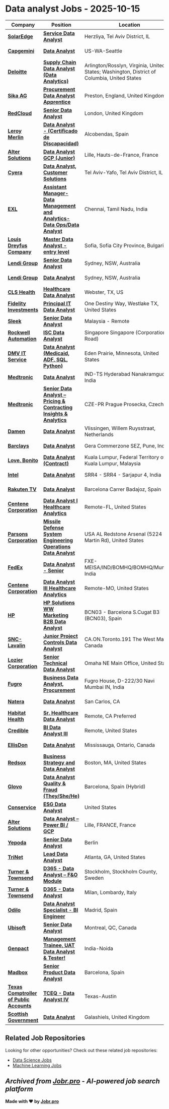 # Data analyst Jobs - 2025-10-15

| Company | Position | Location | Type | Date |
| ------- | -------- | -------- | ---- | ------ |
| **[SolarEdge](https://www.solaredge.com/)** | **[Service Data Analyst](https://jobr.pro/job/30274839/service-data-analyst?utm_source=github&utm_medium=repo&utm_campaign=github-data-analyst-jobs)** | Herzliya, Tel Aviv District, IL | On Site | Oct 15 |
| **[Capgemini](https://www.capgemini.com/)** | **[Data Analyst](https://jobr.pro/job/30263111/data-analyst?utm_source=github&utm_medium=repo&utm_campaign=github-data-analyst-jobs)** | US-WA-Seattle | On Site | Oct 15 |
| **[Deloitte](https://www.deloitte.com/)** | **[Supply Chain Data Analyst (Data Analytics)](https://jobr.pro/job/30258397/supply-chain-data-analyst-data-analytics?utm_source=github&utm_medium=repo&utm_campaign=github-data-analyst-jobs)** | Arlington/Rosslyn, Virginia, United States; Washington, District of Columbia, United States | On Site | Oct 15 |
| **[Sika AG](https://www.sika.com)** | **[Procurement Data Analyst Apprentice](https://jobr.pro/job/30257856/procurement-data-analyst-apprentice?utm_source=github&utm_medium=repo&utm_campaign=github-data-analyst-jobs)** | Preston, England, United Kingdom | On Site | Oct 15 |
| **[RedCloud](https://redcloudtechnology.com/)** | **[Senior Data Analyst](https://jobr.pro/job/30253819/senior-data-analyst?utm_source=github&utm_medium=repo&utm_campaign=github-data-analyst-jobs)** | London, United Kingdom | On Site | Oct 15 |
| **[Leroy Merlin](https://www.leroymerlin.es/)** | **[Data Analyst - (Certificado de Discapacidad)](https://jobr.pro/job/30255163/data-analyst-certificado-de-discapacidad?utm_source=github&utm_medium=repo&utm_campaign=github-data-analyst-jobs)** | Alcobendas, Spain | On Site | Oct 15 |
| **[Alter Solutions](https://www.alter-solutions.com/)** | **[Data Analyst GCP (Junior)](https://jobr.pro/job/30257885/data-analyst-gcp-junior?utm_source=github&utm_medium=repo&utm_campaign=github-data-analyst-jobs)** | Lille, Hauts-de-France, France | On Site | Oct 15 |
| **[Cyera](https://www.cyera.io/)** | **[Data Analyst, Customer Solutions](https://jobr.pro/job/30273693/data-analyst-customer-solutions?utm_source=github&utm_medium=repo&utm_campaign=github-data-analyst-jobs)** | Tel Aviv-Yafo, Tel Aviv District, IL | On Site | Oct 15 |
| **[EXL](https://www.exlservice.com/)** | **[Assistant Manager-Data Management and Analytics-Data Ops/Data Analyst](https://jobr.pro/job/30261278/assistant-manager-data-management-and-analytics-data-opsdata-analyst?utm_source=github&utm_medium=repo&utm_campaign=github-data-analyst-jobs)** | Chennai, Tamil Nadu, India | On Site | Oct 15 |
| **[Louis Dreyfus Company](https://www.ldc.com)** | **[Master Data Analyst - entry level](https://jobr.pro/job/30257891/master-data-analyst-entry-level?utm_source=github&utm_medium=repo&utm_campaign=github-data-analyst-jobs)** | Sofia, Sofia City Province, Bulgaria | On Site | Oct 15 |
| **[Lendi Group](https://www.lendigroup.com.au/)** | **[Senior Data Analyst](https://jobr.pro/job/30224737/senior-data-analyst?utm_source=github&utm_medium=repo&utm_campaign=github-data-analyst-jobs)** | Sydney, NSW, Australia | On Site | Oct 15 |
| **[Lendi Group](https://www.lendigroup.com.au/)** | **[Data Analyst](https://jobr.pro/job/30224739/data-analyst?utm_source=github&utm_medium=repo&utm_campaign=github-data-analyst-jobs)** | Sydney, NSW, Australia | On Site | Oct 15 |
| **[CLS Health](https://cls.health/)** | **[Healthcare Data Analyst](https://jobr.pro/job/30250809/healthcare-data-analyst?utm_source=github&utm_medium=repo&utm_campaign=github-data-analyst-jobs)** | Webster, TX, US | On Site | Oct 15 |
| **[Fidelity Investments](https://www.fidelity.com/)** | **[Principal IT Data Analyst](https://jobr.pro/job/30252616/principal-it-data-analyst?utm_source=github&utm_medium=repo&utm_campaign=github-data-analyst-jobs)** | One Destiny Way, Westlake TX, United States | On Site | Oct 15 |
| **[Sleek](https://sleek.com/)** | **[Senior Data Analyst](https://jobr.pro/job/30238157/senior-data-analyst?utm_source=github&utm_medium=repo&utm_campaign=github-data-analyst-jobs)** | Malaysia - Remote | Remote | Oct 15 |
| **[Rockwell Automation](https://www.rockwellautomation.com/)** | **[ISC Data Analyst](https://jobr.pro/job/30245821/isc-data-analyst?utm_source=github&utm_medium=repo&utm_campaign=github-data-analyst-jobs)** | Singapore Singapore (Corporation Road) | On Site | Oct 15 |
| **[DMV IT Service](https://www.dmvitservice.com/)** | **[Data Analyst (Medicaid, ADF, SQL, Python)](https://jobr.pro/job/30253474/data-analyst-medicaid-adf-sql-python?utm_source=github&utm_medium=repo&utm_campaign=github-data-analyst-jobs)** | Eden Prairie, Minnesota, United States | On Site | Oct 15 |
| **[Medtronic](https://www.medtronic.com/)** | **[Data Analyst](https://jobr.pro/job/30270159/data-analyst?utm_source=github&utm_medium=repo&utm_campaign=github-data-analyst-jobs)** | IND-TS Hyderabad Nanakramguda, India | On Site | Oct 15 |
| **[Medtronic](https://www.medtronic.com/)** | **[Senior Data Analyst – Pricing & Contracting Insights & Analytics](https://jobr.pro/job/30269888/senior-data-analyst-pricing-contracting-insights-analytics?utm_source=github&utm_medium=repo&utm_campaign=github-data-analyst-jobs)** | CZE-PR Prague Prosecka, Czechia | On Site | Oct 15 |
| **[Damen](https://www.damen.com/)** | **[Data Analyst](https://jobr.pro/job/30274606/data-analyst?utm_source=github&utm_medium=repo&utm_campaign=github-data-analyst-jobs)** | Vlissingen, Willem Ruysstraat, Netherlands | On Site | Oct 15 |
| **[Barclays](https://home.barclays/)** | **[Data Analyst](https://jobr.pro/job/30276163/data-analyst?utm_source=github&utm_medium=repo&utm_campaign=github-data-analyst-jobs)** | Gera Commerzone SEZ, Pune, India | On Site | Oct 15 |
| **[Love, Bonito](https://www.lovebonito.com/)** | **[Data Analyst (Contract)](https://jobr.pro/job/30269088/data-analyst-contract?utm_source=github&utm_medium=repo&utm_campaign=github-data-analyst-jobs)** | Kuala Lumpur, Federal Territory of Kuala Lumpur, Malaysia | On Site | Oct 15 |
| **[Intel](https://www.intel.com/)** | **[Data Analyst](https://jobr.pro/job/30281985/data-analyst?utm_source=github&utm_medium=repo&utm_campaign=github-data-analyst-jobs)** | SRR4 - SRR4 - Sarjapur 4, India | On Site | Oct 15 |
| **[Rakuten TV](https://rakuten.tv/)** | **[Data Analyst](https://jobr.pro/job/30281867/data-analyst?utm_source=github&utm_medium=repo&utm_campaign=github-data-analyst-jobs)** | Barcelona Carrer Badajoz, Spain | On Site | Oct 15 |
| **[Centene Corporation](https://www.centene.com/)** | **[Data Analyst I Healthcare Analytics](https://jobr.pro/job/30284289/data-analyst-i-healthcare-analytics?utm_source=github&utm_medium=repo&utm_campaign=github-data-analyst-jobs)** | Remote-FL, United States | Remote | Oct 15 |
| **[Parsons Corporation](https://www.parsons.com/)** | **[Missile Defense System Engineering Operations Data Analyst](https://jobr.pro/job/30260423/missile-defense-system-engineering-operations-data-analyst?utm_source=github&utm_medium=repo&utm_campaign=github-data-analyst-jobs)** | USA AL Redstone Arsenal (5224 Martin Rd), United States | On Site | Oct 15 |
| **[FedEx](https://www.fedex.com/)** | **[Data Analyst - Senior](https://jobr.pro/job/30276602/data-analyst-senior?utm_source=github&utm_medium=repo&utm_campaign=github-data-analyst-jobs)** | FXE-MEISA/IND/BOMHQ/BOMHQ/Mumbai, India | On Site | Oct 15 |
| **[Centene Corporation](https://www.centene.com/)** | **[Data Analyst III Healthcare Analytics](https://jobr.pro/job/30284311/data-analyst-iii-healthcare-analytics?utm_source=github&utm_medium=repo&utm_campaign=github-data-analyst-jobs)** | Remote-MO, United States | Remote | Oct 15 |
| **[HP](https://www.hp.com/)** | **[HP Solutions WW Marketing B2B Data Analyst](https://jobr.pro/job/30297532/hp-solutions-ww-marketing-b2b-data-analyst?utm_source=github&utm_medium=repo&utm_campaign=github-data-analyst-jobs)** | BCN03 - Barcelona S.Cugat B3 (BCN03), Spain | On Site | Oct 15 |
| **[SNC-Lavalin](https://www.snclavalin.com/)** | **[Junior Project Controls Data Analyst](https://jobr.pro/job/30298528/junior-project-controls-data-analyst?utm_source=github&utm_medium=repo&utm_campaign=github-data-analyst-jobs)** | CA.ON.Toronto.191 The West Mall, Canada | On Site | Oct 15 |
| **[Lozier Corporation](https://www.lozier.com/)** | **[Senior Technical Data Analyst](https://jobr.pro/job/30293731/senior-technical-data-analyst?utm_source=github&utm_medium=repo&utm_campaign=github-data-analyst-jobs)** | Omaha NE Main Office, United States | On Site | Oct 15 |
| **[Fugro](https://www.fugro.com/)** | **[Business Data Analyst, Procurement](https://jobr.pro/job/30293032/business-data-analyst-procurement?utm_source=github&utm_medium=repo&utm_campaign=github-data-analyst-jobs)** | Fugro House, D-222/30 Navi Mumbai IN, India | On Site | Oct 15 |
| **[Natera](https://www.natera.com/)** | **[Data Analyst](https://jobr.pro/job/30214231/data-analyst?utm_source=github&utm_medium=repo&utm_campaign=github-data-analyst-jobs)** | San Carlos, CA | On Site | Oct 14 |
| **[Habitat Health](https://www.habitathealth.com/)** | **[Sr. Healthcare Data Analyst](https://jobr.pro/job/30224128/sr-healthcare-data-analyst?utm_source=github&utm_medium=repo&utm_campaign=github-data-analyst-jobs)** | Remote, CA Preferred | Remote | Oct 14 |
| **[Credible](https://www.credible.com/)** | **[BI Data Analyst III](https://jobr.pro/job/30221226/bi-data-analyst-iii?utm_source=github&utm_medium=repo&utm_campaign=github-data-analyst-jobs)** | Remote, United States | Remote | Oct 14 |
| **[EllisDon](https://www.ellisdon.com/)** | **[Data Analyst](https://jobr.pro/job/30222943/data-analyst?utm_source=github&utm_medium=repo&utm_campaign=github-data-analyst-jobs)** | Mississauga, Ontario, Canada | On Site | Oct 14 |
| **[Redsox](https://www.mlb.com/redsox)** | **[Business Strategy and Data Analyst](https://jobr.pro/job/30215056/business-strategy-and-data-analyst?utm_source=github&utm_medium=repo&utm_campaign=github-data-analyst-jobs)** | Boston, MA, United States | On Site | Oct 14 |
| **[Glovo](https://glovoapp.com/)** | **[Data Analyst Quality & Fraud (They/She/He)](https://jobr.pro/job/30226549/data-analyst-quality-fraud-theyshehe?utm_source=github&utm_medium=repo&utm_campaign=github-data-analyst-jobs)** | Barcelona, Spain (Hybrid) | On Site | Oct 14 |
| **[Conservice](https://www.conservice.com/)** | **[ESG Data Analyst](https://jobr.pro/job/30203911/esg-data-analyst?utm_source=github&utm_medium=repo&utm_campaign=github-data-analyst-jobs)** | United States | On Site | Oct 14 |
| **[Alter Solutions](https://www.alter-solutions.com/)** | **[Data Analyst – Power BI / GCP](https://jobr.pro/job/30211903/data-analyst-power-bi-gcp?utm_source=github&utm_medium=repo&utm_campaign=github-data-analyst-jobs)** | Lille, FRANCE, France | On Site | Oct 14 |
| **[Yepoda](https://yepoda.com/)** | **[Senior Data Analyst](https://jobr.pro/job/30221925/senior-data-analyst?utm_source=github&utm_medium=repo&utm_campaign=github-data-analyst-jobs)** | Berlin | On Site | Oct 14 |
| **[TriNet](https://www.trinet.com/)** | **[Lead Data Analyst](https://jobr.pro/job/30194676/lead-data-analyst?utm_source=github&utm_medium=repo&utm_campaign=github-data-analyst-jobs)** | Atlanta, GA, United States | On Site | Oct 14 |
| **[Turner & Townsend](https://www.turnerandtownsend.com)** | **[D365 - Data Analyst – F&O Module](https://jobr.pro/job/30230245/d365-data-analyst-fo-module?utm_source=github&utm_medium=repo&utm_campaign=github-data-analyst-jobs)** | Stockholm, Stockholm County, Sweden | On Site | Oct 14 |
| **[Turner & Townsend](https://www.turnerandtownsend.com)** | **[D365 - Data Analyst](https://jobr.pro/job/30211917/d365-data-analyst?utm_source=github&utm_medium=repo&utm_campaign=github-data-analyst-jobs)** | Milan, Lombardy, Italy | On Site | Oct 14 |
| **[Odilo](https://www.odilo.us)** | **[Data Analyst Specialist - BI Engineer](https://jobr.pro/job/30253817/data-analyst-specialist-bi-engineer?utm_source=github&utm_medium=repo&utm_campaign=github-data-analyst-jobs)** | Madrid, Spain | On Site | Oct 14 |
| **[Ubisoft](https://www.ubisoft.com/)** | **[Senior Data Analyst](https://jobr.pro/job/30211920/senior-data-analyst?utm_source=github&utm_medium=repo&utm_campaign=github-data-analyst-jobs)** | Montreal, QC, Canada | On Site | Oct 14 |
| **[Genpact](https://www.genpact.com/)** | **[Management Trainee, UAT Data Analyst & Tester!](https://jobr.pro/job/30187451/management-trainee-uat-data-analyst-tester?utm_source=github&utm_medium=repo&utm_campaign=github-data-analyst-jobs)** | India-Noida | On Site | Oct 14 |
| **[Madbox](https://www.madbox.io/)** | **[Senior Product Data Analyst](https://jobr.pro/job/30249403/senior-product-data-analyst?utm_source=github&utm_medium=repo&utm_campaign=github-data-analyst-jobs)** | Barcelona, Spain | On Site | Oct 14 |
| **[Texas Comptroller of Public Accounts](https://comptroller.texas.gov/)** | **[TCEQ - Data Analyst IV](https://jobr.pro/job/30187279/tceq-data-analyst-iv?utm_source=github&utm_medium=repo&utm_campaign=github-data-analyst-jobs)** | Texas-Austin | On Site | Oct 14 |
| **[Scottish Government](https://www.gov.scot/)** | **[Data Analyst](https://jobr.pro/job/30187820/data-analyst?utm_source=github&utm_medium=repo&utm_campaign=github-data-analyst-jobs)** | Galashiels, United Kingdom | On Site | Oct 14 |

## Related Job Repositories

Looking for other opportunities? Check out these related job repositories:

- [Data Science Jobs](https://github.com/jobs-jobr-pro/Data-Science-Jobs)
- [Machine Learning Jobs](https://github.com/jobs-jobr-pro/Machine-Learning-Jobs)



*Archived from [Jobr.pro](https://jobr.pro?utm_source=github&utm_medium=repo&utm_campaign=github-data-analyst-jobs) - AI-powered job search platform*
---

**Made with ❤️ by [Jobr.pro](https://jobr.pro?utm_source=github&utm_medium=repo&utm_campaign=github-data-analyst-jobs)**